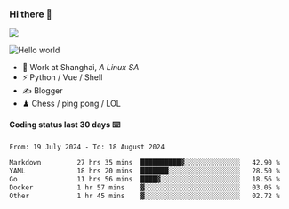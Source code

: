 ### Hi there 👋
![](https://komarev.com/ghpvc/?username=Xuhandsome)


<img src="https://github-readme-stats.vercel.app/api?username=XuHandsome&show_icons=true&theme=merko" alt="Hello world">

<br/>

- 🍻  Work at Shanghai, _A Linux SA_
- ⚡  Python / Vue / Shell
- ✍️  Blogger
- ♟  Chess / ping pong / LOL

#### Coding status last 30 days ⌨️

<!--START_SECTION:waka-->

```txt
From: 19 July 2024 - To: 18 August 2024

Markdown         27 hrs 35 mins  ██████████▓░░░░░░░░░░░░░░   42.90 %
YAML             18 hrs 20 mins  ███████░░░░░░░░░░░░░░░░░░   28.50 %
Go               11 hrs 56 mins  ████▓░░░░░░░░░░░░░░░░░░░░   18.56 %
Docker           1 hr 57 mins    ▓░░░░░░░░░░░░░░░░░░░░░░░░   03.05 %
Other            1 hr 45 mins    ▓░░░░░░░░░░░░░░░░░░░░░░░░   02.72 %
```

<!--END_SECTION:waka-->
